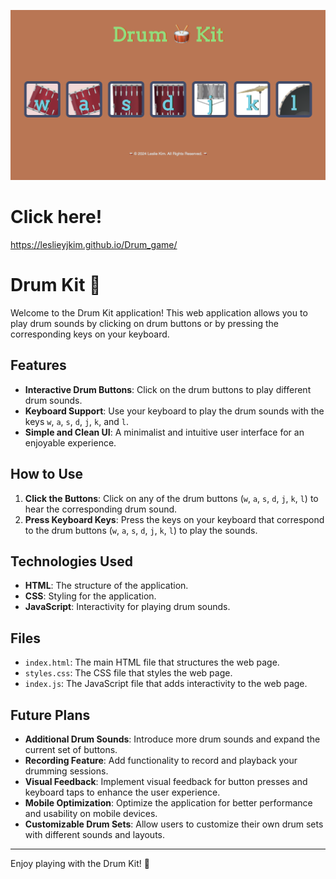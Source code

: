 ![Screenshot](https://raw.githubusercontent.com/leslieyjkim/Drum_game/49302dfdff697a082ce31dc1db372de104371e43/Mainpage.png)

# Click here! 
https://leslieyjkim.github.io/Drum_game/

# Drum Kit 🥁

Welcome to the Drum Kit application! This web application allows you to play drum sounds by clicking on drum buttons or by pressing the corresponding keys on your keyboard.

## Features

- **Interactive Drum Buttons**: Click on the drum buttons to play different drum sounds.
- **Keyboard Support**: Use your keyboard to play the drum sounds with the keys `w`, `a`, `s`, `d`, `j`, `k`, and `l`.
- **Simple and Clean UI**: A minimalist and intuitive user interface for an enjoyable experience.

## How to Use

1. **Click the Buttons**: Click on any of the drum buttons (`w`, `a`, `s`, `d`, `j`, `k`, `l`) to hear the corresponding drum sound.
2. **Press Keyboard Keys**: Press the keys on your keyboard that correspond to the drum buttons (`w`, `a`, `s`, `d`, `j`, `k`, `l`) to play the sounds.

## Technologies Used

- **HTML**: The structure of the application.
- **CSS**: Styling for the application.
- **JavaScript**: Interactivity for playing drum sounds.


## Files

- `index.html`: The main HTML file that structures the web page.
- `styles.css`: The CSS file that styles the web page.
- `index.js`: The JavaScript file that adds interactivity to the web page.

## Future Plans

- **Additional Drum Sounds**: Introduce more drum sounds and expand the current set of buttons.
- **Recording Feature**: Add functionality to record and playback your drumming sessions.
- **Visual Feedback**: Implement visual feedback for button presses and keyboard taps to enhance the user experience.
- **Mobile Optimization**: Optimize the application for better performance and usability on mobile devices.
- **Customizable Drum Sets**: Allow users to customize their own drum sets with different sounds and layouts.

---

Enjoy playing with the Drum Kit! 🥁

